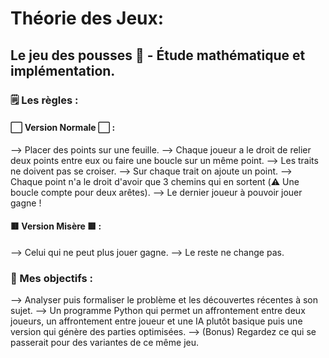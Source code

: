 # Théorie des Jeux:

## Le jeu des pousses 🌳 - Étude mathématique et implémentation.

### 🗒️ Les règles : 

#### ⬜️ Version Normale ⬜️ :

--> Placer des points sur une feuille.
--> Chaque joueur a le droit de relier deux points entre eux ou faire une boucle sur un même point.
--> Les traits ne doivent pas se croiser.
--> Sur chaque trait on ajoute un point.
--> Chaque point n'a le droit d'avoir que 3 chemins qui en sortent (⚠️ Une boucle compte pour deux arêtes).
--> Le dernier joueur à pouvoir jouer gagne !

#### 🟥 Version Misère 🟥 : 

--> Celui qui ne peut plus jouer gagne.
--> Le reste ne change pas.


### 🎯 Mes objectifs : 

--> Analyser puis formaliser le problème et les découvertes récentes à son sujet. 
--> Un programme Python qui permet un affrontement entre deux joueurs, un affrontement entre joueur et une IA plutôt basique puis une version qui génère des parties optimisées.
--> (Bonus) Regardez ce qui se passerait pour des variantes de ce même jeu.
